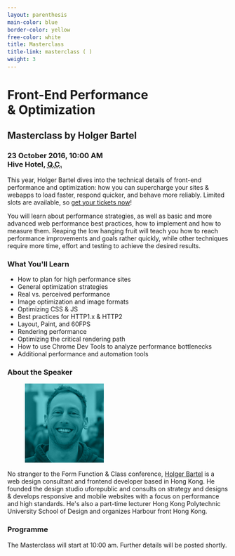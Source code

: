 ```yaml
---
layout: parenthesis
main-color: blue
border-color: yellow
free-color: white
title: Masterclass
title-link: masterclass ( )
weight: 3
---
```


# Front-End Performance &&nbsp;Optimization

## Masterclass by Holger Bartel

### 23 October 2016, 10:00 AM <br> Hive Hotel, <abbr title="Quezon City">Q.C.</abbr>

This year, Holger Bartel dives into the technical details of front-end performance and optimization: how you can supercharge your sites & webapps to load faster, respond quicker, and behave more reliably. Limited slots are available, so <a target="_blank" href="https://www.eventbrite.com/e/form-function-class-7-conference-tickets-24640606718#tickets">get your tickets now</a>!

You will learn about performance strategies, as well as basic and more advanced web performance best practices, how to implement and how to measure them. Reaping the low hanging fruit will teach you how to reach performance improvements and goals rather quickly, while other techniques require more time, effort and testing to achieve the desired results.

### What You'll Learn 

- How to plan for high performance sites
- General optimization strategies
- Real vs. perceived performance
- Image optimization and image formats
- Optimizing CSS & JS 
- Best practices for HTTP1.x & HTTP2
- Layout, Paint, and 60FPS
- Rendering performance 
- Optimizing the critical rendering path
- How to use Chrome Dev Tools to analyze performance bottlenecks
- Additional performance and automation tools

### About the Speaker

<figure><img src="/assets/speaker-holger.png" alt="Holger Bartel" width="180"> </figure>

No stranger to the Form Function & Class conference, <a href="http://foobartel.com">Holger Bartel</a> is a web design consultant and frontend developer based in Hong Kong. He founded the design studio uforepublic and consults on strategy and designs & develops responsive and mobile websites with a focus on performance and high standards. He's also a part-time lecturer Hong Kong Polytechnic University School of Design and organizes Harbour front Hong Kong.

### Programme

The Masterclass will start at 10:00 am. Further details will be posted shortly.